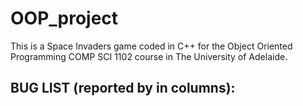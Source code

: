# OOP_project
This is a Space Invaders game coded in C++ for the Object Oriented Programming COMP SCI 1102 course in The University of Adelaide.

BUG LIST (reported by in columns):
----------------------------------
